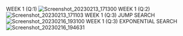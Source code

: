 
WEEK 1 (Q:1)
![Screenshot_20230213_171300](https://user-images.githubusercontent.com/124770555/218452146-78e60de6-3416-4e32-a5dd-fa81292a9173.png)
WEEK 1 (Q:2)
![Screenshot_20230213_171103](https://user-images.githubusercontent.com/124770555/218451815-0d160d73-3880-4623-ab7b-cd0d42723d6b.png)
WEEK 1 (Q:3) JUMP SEARCH
![Screenshot_20230216_193100](https://user-images.githubusercontent.com/124770555/219385815-f23d3d8b-a598-4508-bb73-26f721d08bdc.png)
WEEK 1 (Q:3) EXPONENTIAL SEARCH
![Screenshot_20230216_194631](https://user-images.githubusercontent.com/124770555/219389315-5ad51865-ae95-4990-adcd-fec31419b868.png)
